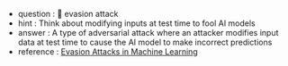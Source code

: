 - question : 🏃 evasion attack
- hint : Think about modifying inputs at test time to fool AI models
- answer : A type of adversarial attack where an attacker modifies input data at test time to cause the AI model to make incorrect predictions
- reference : <a href="https://www.youtube.com/watch?v=ZsD2_PO4diU" target="_blank">Evasion Attacks in Machine Learning</a>